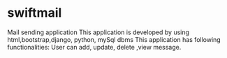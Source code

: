 # swiftmail
Mail sending application
This application is developed by using html,bootstrap,django, python, mySql dbms
This application has following functionalities:
User can add, update, delete ,view message.
